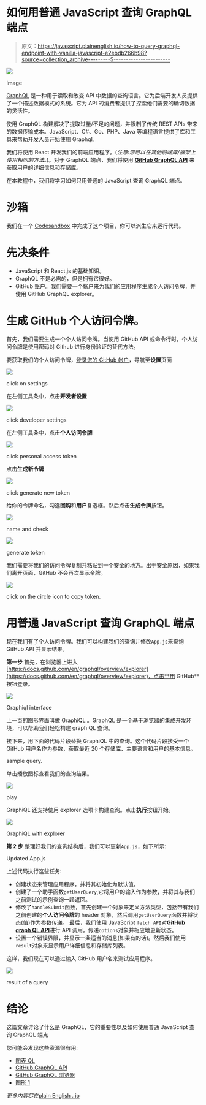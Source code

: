 # 如何用普通 JavaScript 查询 GraphQL 端点

> 原文：<https://javascript.plainenglish.io/how-to-query-graphql-endpoint-with-vanilla-javascript-e2ebdb266b98?source=collection_archive---------5----------------------->

![](img/43278b5ed2f3dc726eb81014e40dfb78.png)

Image

[GraphQL](https://graphql.org/) 是一种用于读取和改变 API 中数据的查询语言。它为后端开发人员提供了一个描述数据模式的系统。它为 API 的消费者提供了探索他们需要的确切数据的灵活性。

使用 GraphQL 构建解决了提取过量/不足的问题，并限制了传统 REST APIs 带来的数据传输成本。JavaScript、C#、Go、PHP、Java 等编程语言提供了库和工具来帮助开发人员开始使用 Graphql。

我们将使用 React 开发我们的前端应用程序。(*注意:您可以在其他前端库/框架上使用相同的方法。*)。对于 GraphQL 端点，我们将使用 [**GitHub GraphQL API**](https://api.github.com/graphql) 来获取用户的详细信息和存储库。

在本教程中，我们将学习如何只用普通的 JavaScript 查询 GraphQL 端点。

# 沙箱

我们在一个 [Codesandbox](https://codesandbox.io/s/reactgraphql-tcnxe?file=/src/App.js:2094-2705) 中完成了这个项目，你可以派生它来运行代码。

# 先决条件

*   JavaScript 和 React.js 的基础知识。
*   GraphQL 不是必需的，但是拥有它很好。
*   GitHub 账户。我们需要一个帐户来为我们的应用程序生成个人访问令牌，并使用 GitHub GraphQL explorer。

# **生成 GitHub 个人访问令牌。**

首先，我们需要生成一个个人访问令牌。当使用 GitHub API 或命令行时，个人访问令牌是使用密码对 Github 进行身份验证的替代方法。

要获取我们的个人访问令牌，[登录您的 GitHub 帐户](https://github.com/login)，导航至**设置**页面

![](img/1a2d967a086cbcd7fcebc5aafd2ba9c2.png)

click on settings

在左侧工具条中，点击**开发者设置**

![](img/a0d340246d23b77b106d83c36c2557c9.png)

click developer settings

在左侧工具条中，点击**个人访问令牌**

![](img/83e3607a82bec9995102b2d5de39f3f2.png)

click personal access token

点击**生成新令牌**

![](img/ad060d85774c35dc5d098e5ee96d2c1d.png)

click generate new token

给你的令牌命名，勾选**回购**和**用户**复选框。然后点击**生成令牌**按钮。

![](img/e73a602184c446ce916ed58a0a50f389.png)

name and check

![](img/ddd5379b977f32e592c0ebcb4b9d4665.png)

generate token

我们需要将我们的访问令牌复制并粘贴到一个安全的地方。出于安全原因，如果我们离开页面，GitHub 不会再次显示令牌。

![](img/c75a03e0b6306b56f0662ce30acca5a5.png)

click on the circle icon to copy token.

# 用普通 JavaScript 查询 GraphQL 端点

现在我们有了个人访问令牌。我们可以构建我们的查询并修改`App.js`来查询 GitHub API 并显示结果。

**第一步**
首先，在浏览器上进入[https://docs.github.com/en/graphql/overview/explorer](https://docs.github.com/en/graphql/overview/explorer)，点击**用 GitHub** 按钮登录。

![](img/fc93c2942d0e2b77ca73afa08e626a8e.png)

Graphiql interface

上一页的图形界面叫做 [GraphiQL](https://github.com/graphql/graphiql) 。GraphQL 是一个基于浏览器的集成开发环境，可以帮助我们轻松构建 graph QL 查询。

接下来，用下面的代码片段替换 GraphiQL 中的查询。这个代码片段接受一个 GitHub 用户名作为参数，获取最近 20 个存储库、主要语言和用户的基本信息。

sample query.

单击播放图标查看我们的查询结果。

![](img/28cffc0e9fe1b0c566cd1a7e06435da1.png)

play

GraphiQL 还支持使用 explorer 选项卡构建查询。点击**执行**按钮开始。

![](img/06df30c338ae4921b264ade8cfbb81d8.png)

GraphiQL with explorer

**第 2 步** 整理好我们的查询结构后，我们可以更新`App.js`，如下所示:

Updated App.js

上述代码执行这些任务:

*   创建状态来管理应用程序，并将其初始化为默认值。
*   创建了一个助手函数`getUserQuery`,它将用户的输入作为参数，并将其与我们之前测试的示例查询一起返回。
*   修改了`handleSubmit`函数，首先创建一个对象来定义方法类型，包括带有我们之前创建的**个人访问令牌**的 header 对象，然后调用`getUserQuery`函数并将状态(值)作为参数传递。
    最后，我们使用 JavaScript `fetch API`对[**GitHub graph QL API**](https://api.github.com/graphql)进行 API 调用，传递`options`对象并相应地更新状态。
*   设置一个错误界限，并显示一条适当的消息(如果有的话)。然后我们使用`result`对象来显示用户详细信息和存储库列表。

这样，我们现在可以通过输入 GitHub 用户名来测试应用程序。

![](img/60bc88388688b4d039dea27c17a4890b.png)

result of a query

# 结论

这篇文章讨论了什么是 GraphQL，它的重要性以及如何使用普通 JavaScript 查询 GraphQL 端点

您可能会发现这些资源很有用:

*   [图表 QL](https://graphql.org)
*   [GitHub GraphQL API](https://api.github.com/graphql)
*   [GitHub GraphQL 浏览器](https://docs.github.com/en/graphql/overview/explorer)
*   [图形 1](https://github.com/graphql/graphiql)

*更多内容尽在*[plain English . io](http://plainenglish.io/)